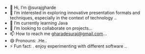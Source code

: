 - 👋 Hi, I’m @surajgharde
- 👀 I’m interested in exploring innovative presentation formats and techniques, especially in the context of technology ..
- 🌱 I’m currently learning Java
- 💞️ I’m looking to collaborate on projects...
- 📫 How to reach me gharadesuraj@gmail.com...
- 😄 Pronouns: .He..
- ⚡ Fun fact: . enjoy experimenting with different software ..

<!---
gharadesuraj/gharadesuraj is a ✨ special ✨ repository because its `README.md` (this file) appears on your GitHub profile.
You can click the Preview link to take a look at your changes.
--->
